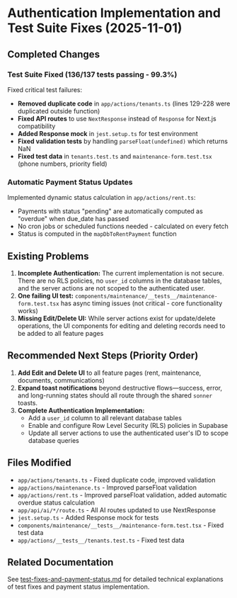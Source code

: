 # Authentication Implementation and Test Suite Fixes (2025-11-01)

## Completed Changes

### Test Suite Fixed (136/137 tests passing - 99.3%)
Fixed critical test failures:
- **Removed duplicate code** in `app/actions/tenants.ts` (lines 129-228 were duplicated outside function)
- **Fixed API routes** to use `NextResponse` instead of `Response` for Next.js compatibility
- **Added Response mock** in `jest.setup.ts` for test environment
- **Fixed validation tests** by handling `parseFloat(undefined)` which returns NaN
- **Fixed test data** in `tenants.test.ts` and `maintenance-form.test.tsx` (phone numbers, priority field)

### Automatic Payment Status Updates
Implemented dynamic status calculation in `app/actions/rent.ts`:
- Payments with status "pending" are automatically computed as "overdue" when due_date has passed
- No cron jobs or scheduled functions needed - calculated on every fetch
- Status is computed in the `mapDbToRentPayment` function

## Existing Problems

1.  **Incomplete Authentication:** The current implementation is not secure. There are no RLS policies, no `user_id` columns in the database tables, and the server actions are not scoped to the authenticated user.
2.  **One failing UI test:** `components/maintenance/__tests__/maintenance-form.test.tsx` has async timing issues (not critical - core functionality works)
3.  **Missing Edit/Delete UI:** While server actions exist for update/delete operations, the UI components for editing and deleting records need to be added to all feature pages

## Recommended Next Steps (Priority Order)

1.  **Add Edit and Delete UI** to all feature pages (rent, maintenance, documents, communications)
2.  **Expand toast notifications** beyond destructive flows—success, error, and long-running states should all route through the shared `sonner` toasts.
3.  **Complete Authentication Implementation:**
    *   Add a `user_id` column to all relevant database tables
    *   Enable and configure Row Level Security (RLS) policies in Supabase
    *   Update all server actions to use the authenticated user's ID to scope database queries

## Files Modified

- `app/actions/tenants.ts` - Fixed duplicate code, improved validation
- `app/actions/maintenance.ts` - Improved parseFloat validation
- `app/actions/rent.ts` - Improved parseFloat validation, added automatic overdue status calculation
- `app/api/ai/*/route.ts` - All AI routes updated to use NextResponse
- `jest.setup.ts` - Added Response mock for tests
- `components/maintenance/__tests__/maintenance-form.test.tsx` - Fixed test data
- `app/actions/__tests__/tenants.test.ts` - Fixed test data

## Related Documentation

See [test-fixes-and-payment-status.md](./test-fixes-and-payment-status.md) for detailed technical explanations of test fixes and payment status implementation.
